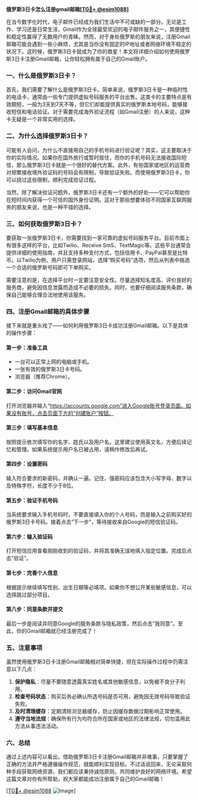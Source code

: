 **俄罗斯3日卡怎么注册gmail邮箱[[TG💪+ @esim1088](https://t.me/s/esim1088)]**

在当今数字化时代，电子邮件已经成为我们生活中不可或缺的一部分。无论是工作、学习还是日常生活，Gmail作为全球最受欢迎的电子邮件服务之一，其便捷性和稳定性赢得了无数用户的青睐。然而，对于身处俄罗斯的朋友来说，注册Gmail邮箱可能会遇到一些小麻烦，尤其是当你没有固定的IP地址或者网络环境不稳定的状况下。这时候，俄罗斯3日卡就成为了你的救星！本文将详细介绍如何使用俄罗斯3日卡注册Gmail邮箱，让你轻松拥有属于自己的Gmail账户。

### 一、什么是俄罗斯3日卡？

首先，我们需要了解什么是俄罗斯3日卡。简单来说，俄罗斯3日卡是一种临时性的电话卡，通常由一些专门提供虚拟号码服务的平台出售。这类卡的主要特点是有效期短，一般为3天到7天不等，但它们却能提供真实的俄罗斯本地号码，能够接收短信和电话验证。对于需要完成海外验证流程（如Gmail注册）的人来说，这种卡无疑是一个非常实用的选择。

### 二、为什么选择俄罗斯3日卡？

可能有人会问，为什么不直接用自己的手机号码进行验证呢？其实，这主要取决于你的实际情况。如果你在国外旅行或暂时居住，而你的手机号码无法接收国际短信，那么俄罗斯3日卡就是一个很好的替代方案。此外，有些国家或地区的运营商对频繁接收境外验证码的号码会有限制，导致验证失败。而使用俄罗斯3日卡，你可以绕过这些限制，顺利完成验证过程。

当然，除了解决验证问题外，俄罗斯3日卡还有一个额外的好处——它可以帮助你在短时间内获得一个可信的国外身份证明。这对于那些想要体验不同国家互联网服务的朋友来说，也是一种不错的选择。

### 三、如何获取俄罗斯3日卡？

要获取一张俄罗斯3日卡，你需要找到一家可靠的虚拟号码服务平台。目前市面上有很多这样的平台，比如Twilio、Receive SmS、TextMagic等。这些平台通常会提供详细的使用指南，并且支持多种支付方式，包括信用卡、PayPal甚至是比特币。以Twilio为例，用户只需登录网站，选择“购买号码”选项，然后从列表中挑选一个合适的俄罗斯号码即可下单购买。

需要注意的是，在选择平台时一定要注意安全性。尽量选择知名度高、评价良好的服务商，避免因信息泄露而造成不必要的损失。同时，也要仔细阅读服务条款，确保自己能够合理合法地使用该服务。

### 四、注册Gmail邮箱的具体步骤

接下来就是重头戏了——如何利用俄罗斯3日卡成功注册Gmail邮箱。以下是具体的操作步骤：

#### 第一步：准备工具
- 一台可以正常上网的电脑或手机。
- 一张有效的俄罗斯3日卡号码。
- 浏览器（推荐Chrome）。

#### 第二步：访问Gmail官网
打开浏览器并输入“https://accounts.google.com”进入Google账号登录页面。如果没有账号，点击页面下方的“创建账户”按钮。

#### 第三步：填写基本信息
按照提示依次填写你的名字、姓氏以及用户名。这里建议使用英文名，方便后续记忆和管理。如果系统提示用户名已被占用，请稍作修改后再试。

#### 第四步：设置密码
输入符合要求的新密码，并确认一遍。记住，强密码应该包含大小写字母、数字以及特殊字符，长度不少于8位。

#### 第五步：验证手机号码
当系统要求输入手机号码时，不要直接填入你的个人号码，而是输入之前购买好的俄罗斯3日卡号码。接着点击“下一步”，等待接收来自Google的短信验证码。

#### 第六步：输入验证码
打开短信应用查看刚刚收到的验证码，并将其准确无误地填入指定位置。完成后点击“验证”。

#### 第七步：完善个人信息
根据提示继续填写性别、出生日期等必填项。如果你不想公开某些敏感信息，可以选择跳过部分项目。

#### 第八步：同意条款并提交
最后一步是阅读并同意Google的服务条款与隐私政策，然后点击“我同意”。至此，你的Gmail邮箱就已经注册完成了！

### 五、注意事项

虽然使用俄罗斯3日卡注册Gmail邮箱相对简单快捷，但在实际操作过程中仍需注意以下几点：

1. **保护隐私**：尽量不要随意透露真实姓名或其他敏感信息，以免被不良分子利用。
2. **检查号码状态**：购买后务必确认所选号码是否可用，避免因无效号码导致验证失败。
3. **及时清理缓存**：定期清除浏览器缓存，防止因缓存数据过期影响正常使用。
4. **遵守当地法规**：确保所有行为均符合所在国家或地区的法律法规，切勿滥用此方法从事违法活动。

### 六、总结

通过上述内容可以看出，借助俄罗斯3日卡注册Gmail邮箱并非难事，只要掌握了正确的方法并严格遵循操作规范，就能顺利实现目标。不过话说回来，无论采取何种手段获取网络资源，我们都应该秉持诚信原则，共同维护良好的网络环境。希望这篇文章对你有所帮助，祝大家都能成功注册属于自己的Gmail邮箱！

[[TG💪+ @esim1088](https://t.me/s/esim1088) ![Image](https://i.postimg.cc/4NQfJmqS/Snipaste-2025-05-13-00-14-12.png)]